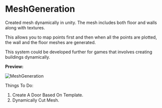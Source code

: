 # MeshGeneration
 Created mesh dynamically in unity. The mesh includes both floor and walls along with textures.
 
 This allows you to map points first and then when all the points are plotted, the wall and the floor meshes are generated.
 
 This system could be developed further for games that involves creating buildings dynamically.
 
**Preview:**

![MeshGeneration](https://i.imgur.com/BfFJZIs.gif)


Things To Do:
1) Create A Door Based On Template.
2) Dynamically Cut Mesh.
